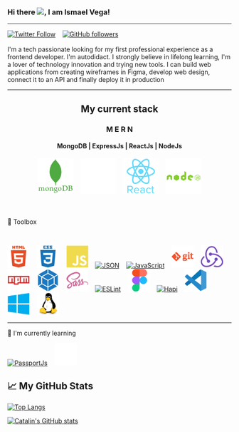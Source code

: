   ### Hi there <img src="https://raw.githubusercontent.com/MartinHeinz/MartinHeinz/master/wave.gif" width="30px">, I am Ismael Vega!

  ---

  [![Twitter Follow](https://img.shields.io/twitter/follow/ismaelitovega?label=People%20following%20me%20on%20Twitter&style=social)](https://twitter.com/intent/follow?screen_name=ismaelitovega)&nbsp;&nbsp;&nbsp;&nbsp;[![GitHub followers](https://img.shields.io/github/followers/ismaelvega?style=social)](https://github.com/ismaelvega)
  <br>
  <br>
  I'm a tech passionate looking for my first professional experience as a frontend developer. I'm autodidact. I strongly believe in lifelong learning, I'm a lover of technology innovation and trying new tools. I can build web applications from creating wireframes in Figma, develop web design, connect it to an API and finally deploy it in production

  ---

  <div align="center"><h2>My current stack</h2></div>
  <div align="center"><h3>M E R N</h3></div>
  <div align="center"><h4>MongoDB | ExpressJs | ReactJs | NodeJs</h4></div>
  <div align="center"><a href="https://www.mongodb.com/"><img src="https://github.com/devicons/devicon/blob/master/icons/mongodb/mongodb-plain-wordmark.svg" alt="MongoDB" width="80" height="80" /></a>&nbsp;&nbsp;&nbsp;&nbsp;<a href="https://expressjs.com/"><img src="https://github.com/ismaelvega/get-width/blob/master/express-light-mode.svg" alt="ExpressJs" width="80" height="80" /></a>&nbsp;&nbsp;&nbsp;&nbsp;<a href="https://reactjs.org/"><img src="https://github.com/devicons/devicon/blob/master/icons/react/react-original-wordmark.svg" alt="ReactJs" width="80" height="80" /></a>&nbsp;&nbsp;&nbsp;&nbsp;<a href="https://nodejs.org/en/"><img src="https://github.com/devicons/devicon/blob/master/icons/nodejs/nodejs-plain-wordmark.svg" title="NodeJs" alt="NodeJs" width="80" height="80" /></a>
  </div>
  <br>
  <br>
  <br>
  🧰 Toolbox

  &nbsp;

  <a href="https://www.w3.org/standards/webdesign/htmlcss"><img src="https://github.com/devicons/devicon/blob/master/icons/html5/html5-plain-wordmark.svg" title="HTML" alt="HTML" width="50" height="50" /></a>&nbsp;&nbsp;&nbsp;&nbsp;<a href="https://www.w3.org/Style/CSS/Overview.en.html"><img src="https://github.com/devicons/devicon/blob/master/icons/css3/css3-plain-wordmark.svg" title="CSS3" alt="CSS3" width="50" height="50" /></a>&nbsp;&nbsp;&nbsp;&nbsp;<a href="https://www.javascript.com/"><img src="https://github.com/devicons/devicon/blob/master/icons/javascript/javascript-plain.svg" title="JavaScript" alt="JavaScript" width="50" height="50" /></a>&nbsp;&nbsp;&nbsp;&nbsp;<a href="https://www.json.org/json-en.html"><img src="https://cdn.worldvectorlogo.com/logos/json.svg" title="JSON" alt="JSON" width="50" height="50" /></a>&nbsp;&nbsp;&nbsp;&nbsp;<a href="https://www.postman.com/"><img src="https://repository-images.githubusercontent.com/233450313/aab78f80-432c-11ea-80f4-3eeebac4d126" title="Postman" alt="JavaScript" width="50" height="50" /></a>&nbsp;&nbsp;&nbsp;&nbsp;<a href="https://git-scm.com/"><img src="https://github.com/devicons/devicon/blob/master/icons/git/git-plain-wordmark.svg" title="Git" alt="Git" width="50" height="50" /></a>&nbsp;&nbsp;&nbsp;&nbsp;<a href="https://redux.js.org/"><img src="https://github.com/devicons/devicon/blob/master/icons/redux/redux-original.svg" title="Redux" alt="Redux" width="50" height="50" /></a>&nbsp;&nbsp;&nbsp;&nbsp;<a href="https://www.npmjs.com/"><img src="https://github.com/devicons/devicon/blob/master/icons/npm/npm-original-wordmark.svg" title="Node Package Manager" alt="NPM" width="50" height="50" /></a>&nbsp;&nbsp;&nbsp;&nbsp;<a href="https://webpack.js.org/"><img src="https://github.com/devicons/devicon/blob/master/icons/webpack/webpack-plain.svg" title="Webpack" alt="Webpack" width="50" height="50" /></a>&nbsp;&nbsp;&nbsp;&nbsp;<a href="https://sass-lang.com/"><img src="https://github.com/devicons/devicon/blob/master/icons/sass/sass-original.svg" title="SASS" alt="SASS" width="50" height="50" /></a>&nbsp;&nbsp;&nbsp;&nbsp;<a href="https://eslint.org/"><img src="https://cdn.worldvectorlogo.com/logos/eslint-1.svg" title="ESLint" alt="ESLint" width="50" height="50" /></a>&nbsp;&nbsp;&nbsp;&nbsp;<a href="https://www.figma.com"><img src="https://github.com/devicons/devicon/blob/master/icons/figma/figma-original.svg" title="Figma" alt="Figma" width="50" height="50" /></a>&nbsp;&nbsp;&nbsp;&nbsp;<a href="https://hapi.dev/"><img src="https://cdn.worldvectorlogo.com/logos/hapi.svg" title="Hapi" alt="Hapi" width="50" height="50" /></a>&nbsp;&nbsp;&nbsp;&nbsp;<a href="https://code.visualstudio.com/"><img src="https://github.com/devicons/devicon/blob/master/icons/vscode/vscode-original.svg" title="Visual Studio Code" alt="Visual Studio Code" width="50" height="50" /></a>&nbsp;&nbsp;&nbsp;&nbsp;<a href="https://www.microsoft.com/en-us/windows"><img src="https://github.com/devicons/devicon/blob/master/icons/windows8/windows8-original.svg" title="Windows" alt="Windows" width="50" height="50" /></a>&nbsp;&nbsp;&nbsp;&nbsp;<a href="https://www.linux.org/"><img src="https://github.com/devicons/devicon/blob/master/icons/linux/linux-original.svg" title="Linux" alt="Linux" width="50" height="50" /></a>
  
  ---

  🌱 I'm currently learning
  
  <a href="http://www.passportjs.org/"><img src="https://cdn.worldvectorlogo.com/logos/passport.svg" title="PassportJs" alt="PassportJs" width="50" height="50" /></a>&nbsp;&nbsp;&nbsp;&nbsp;<a href="https://nextjs.org/"><img src="https://github.com/ismaelvega/get-width/blob/master/nnextjs-logo-light-mode.svg" title="NextJs" alt="NextJs" width="50" height="50" /></a> 


  ## &#x1f4c8; My GitHub Stats

[![Top Langs](https://github-readme-stats.vercel.app/api/top-langs/?username=ismaelvega&hide=&theme=radical)](https://github.com/anuraghazra/github-readme-stats)

[![Catalin's GitHub stats](https://github-readme-stats.vercel.app/api?username=ismaelvega&theme=radical)](https://github.com/anuraghazra/github-readme-stats)
  
  

  <!--
  **ismaelvega/ismaelvega** is a ✨ _special_ ✨ repository because its `README.md` (this file) appears on your GitHub profile.

  Here are some ideas to get you started:

  - 🔭 I’m currently working on ...
  - 🌱 I’m currently learning ...
  - 👯 I’m looking to collaborate on ...
  - 🤔 I’m looking for help with ...
  - 💬 Ask me about ...
  - 📫 How to reach me: ...
  - 😄 Pronouns: ...
  - ⚡ Fun fact: ...
  -->

